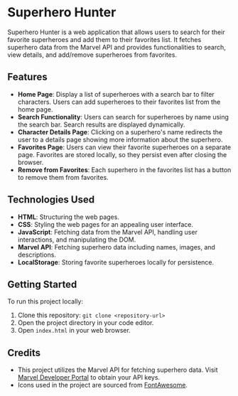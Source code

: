 # Superhero Hunter

Superhero Hunter is a web application that allows users to search for their favorite superheroes and add them to their favorites list. It fetches superhero data from the Marvel API and provides functionalities to search, view details, and add/remove superheroes from favorites.

## Features

- **Home Page**: Display a list of superheroes with a search bar to filter characters. Users can add superheroes to their favorites list from the home page.
- **Search Functionality**: Users can search for superheroes by name using the search bar. Search results are displayed dynamically.
- **Character Details Page**: Clicking on a superhero's name redirects the user to a details page showing more information about the superhero.
- **Favorites Page**: Users can view their favorite superheroes on a separate page. Favorites are stored locally, so they persist even after closing the browser.
- **Remove from Favorites**: Each superhero in the favorites list has a button to remove them from favorites.

## Technologies Used

- **HTML**: Structuring the web pages.
- **CSS**: Styling the web pages for an appealing user interface.
- **JavaScript**: Fetching data from the Marvel API, handling user interactions, and manipulating the DOM.
- **Marvel API**: Fetching superhero data including names, images, and descriptions.
- **LocalStorage**: Storing favorite superheroes locally for persistence.

## Getting Started

To run this project locally:

1. Clone this repository: `git clone <repository-url>`
2. Open the project directory in your code editor.
3. Open `index.html` in your web browser.


## Credits

- This project utilizes the Marvel API for fetching superhero data. Visit [Marvel Developer Portal](https://developer.marvel.com/) to obtain your API keys.
- Icons used in the project are sourced from [FontAwesome](https://fontawesome.com/).


